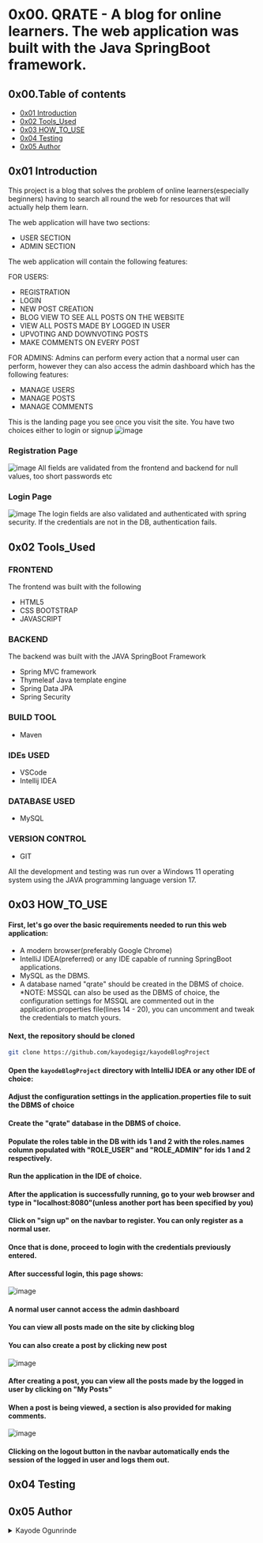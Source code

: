 # 0x00. QRATE - A blog for online learners. The web application was built with the Java SpringBoot framework.

## 0x00.Table of contents

* [0x01 Introduction](#0x01-Introduction)
* [0x02 Tools_Used](#0x02-Tools_Used)
* [0x03 HOW_TO_USE](#0x03-HOW_TO_USE)
* [0x04 Testing](#0x04-Testing)
* [0x05 Author](#0x05-Author)

## 0x01 Introduction

This project is a blog that solves the problem of online learners(especially beginners) having to search all round the web for resources that will actually help them learn.


The web application will have two sections:
<ul>
  <li>USER SECTION</li>
  <li>ADMIN SECTION</li>
</ul>

The web application will contain the following features:

FOR USERS:
* REGISTRATION
* LOGIN
* NEW POST CREATION
* BLOG VIEW TO SEE ALL POSTS ON THE WEBSITE
* VIEW ALL POSTS MADE BY LOGGED  IN USER
* UPVOTING AND DOWNVOTING POSTS
* MAKE COMMENTS ON EVERY POST

FOR ADMINS:
Admins can perform every action that a normal user can perform, however they can also access the admin dashboard which has the following features:
* MANAGE USERS
* MANAGE POSTS
* MANAGE COMMENTS

This is the landing page you see once you visit the site. You have two choices either to login or signup 
![image](https://user-images.githubusercontent.com/47942099/207154337-01954bed-db28-4e41-885a-ab670d1d2929.png)

### Registration Page

![image](https://user-images.githubusercontent.com/47942099/207155089-a92e048f-b883-4879-8bd3-301072521d7f.png)
All fields are validated from the frontend and backend for null values, too short passwords etc


### Login Page
![image](https://user-images.githubusercontent.com/47942099/207155649-f89c69b8-1204-421b-b7e4-b11f7cc5cfff.png)
The login fields are also validated and authenticated with spring security. If the credentials are not in the DB, authentication fails.


## 0x02 Tools_Used

### FRONTEND
The frontend was built with the following
* HTML5
* CSS BOOTSTRAP
* JAVASCRIPT

### BACKEND
The backend was built with the JAVA SpringBoot Framework
* Spring MVC framework
* Thymeleaf Java template engine
* Spring Data JPA
* Spring Security

### BUILD TOOL
* Maven

### IDEs USED
* VSCode
* Intellij IDEA

### DATABASE USED
* MySQL

### VERSION CONTROL
* GIT

All the development and testing was run over a Windows 11 operating system using the JAVA programming language version 17.

## 0x03 HOW_TO_USE

#### First, let's go over the basic requirements needed to run this web application:
* A modern browser(preferably Google Chrome)
* IntelliJ IDEA(preferred) or any IDE capable of running SpringBoot applications.
* MySQL as the DBMS.
* A database named "qrate" should be created in the DBMS of choice.
*NOTE: MSSQL can also be used as the DBMS of choice, the configuration settings for MSSQL are commented out in the application.properties file(lines 14 - 20), you can uncomment and tweak the credentials to match yours.

#### Next, the repository should be cloned
```bash
git clone https://github.com/kayodegigz/kayodeBlogProject
```

#### Open the `kayodeBlogProject` directory with IntelliJ IDEA or any other IDE of choice:

#### Adjust the configuration settings in the application.properties file to suit the DBMS of choice

#### Create the "qrate" database in the DBMS of choice.

#### Populate the roles table in the DB with ids 1 and 2 with the roles.names column populated with "ROLE_USER" and "ROLE_ADMIN" for ids 1 and 2 respectively.

#### Run the application in the IDE of choice.

#### After the application is successfully running, go to your web browser and type in "localhost:8080"(unless another port has been specified by you)

#### Click on "sign up" on the navbar to register. You can only register as a normal user.

#### Once that is done, proceed to login with the credentials previously entered.

#### After successful login, this page shows:
![image](https://user-images.githubusercontent.com/47942099/207166629-279e90eb-c5e2-4de8-ad43-113a806e56d9.png)

#### A normal user cannot access the admin dashboard

#### You can view all posts made on the site by clicking blog

#### You can also create a post by clicking new post
![image](https://user-images.githubusercontent.com/47942099/207167225-18f67e72-f8cb-410c-b01c-1d83db6d12ec.png)

#### After creating a post, you can view all the posts made by the logged in user by clicking on "My Posts"

#### When a post is being viewed, a section is also provided for making comments.
![image](https://user-images.githubusercontent.com/47942099/207167694-ef7b1e93-4b66-4dda-a04e-a216085b6264.png)

#### Clicking on the logout button in the navbar automatically ends the session of the logged in user and logs them out.


## 0x04 Testing




## 0x05 Author
<details>
    <summary>Kayode Ogunrinde</summary>
    <ul>
    <li><a href="https://github.com/kayodegigz">Github</a></li>
    <li><a href="mailto:kayogunrinde@gmail.com">e-mail</a></li>
    </ul>
</details>
